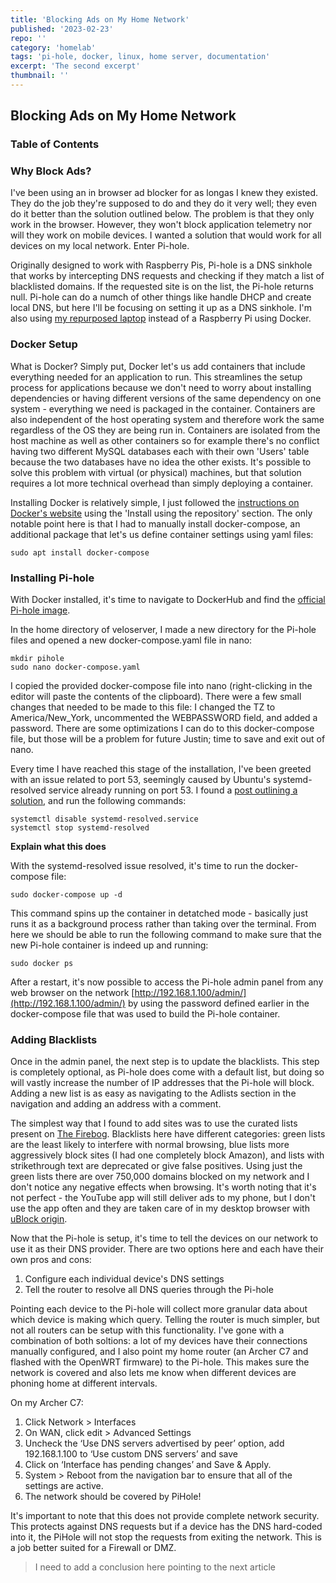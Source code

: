 ```yaml
---
title: 'Blocking Ads on My Home Network'
published: '2023-02-23'
repo: ''
category: 'homelab'
tags: 'pi-hole, docker, linux, home server, documentation'
excerpt: 'The second excerpt'
thumbnail: ''
---
```


## Blocking Ads on My Home Network

### Table of Contents

### Why Block Ads?

I've been using an in browser ad blocker for as longas I knew they existed. They do the job they're supposed to do and they do it very well; they even do it better than the solution outlined below. The problem is that they only work in the browser. However, they won't block application telemetry nor will they work on mobile devices. I wanted a solution that would work for all devices on my local network. Enter Pi-hole.

Originally designed to work with Raspberry Pis, Pi-hole is a DNS sinkhole that works by intercepting DNS requests and checking if they match a list of blacklisted domains. If the requested site is on the list, the Pi-hole returns null. Pi-hole can do a numch of other things like handle DHCP and create local DNS, but here I'll be focusing on setting it up as a DNS sinkhole. I'm also using [my repurposed laptop](/posts/repurposing-an-old-laptop) instead of a Raspberry Pi using Docker.

### Docker Setup

What is Docker? Simply put, Docker let's us add containers that include everything needed for an application to run. This streamlines the setup process for applications because we don't need to worry about installing dependencies or having different versions of the same dependency on one system - everything we need is packaged in the container. Containers are also independent of the host operating system and therefore work the same regardless of the OS they are being run in. Containers are isolated from the host machine as well as other containers so for example there's no conflict having two different MySQL databases each with their own 'Users' table because the two databases have no idea the other exists. It's possible to solve this problem with virtual (or physical) machines, but that solution requires a lot more technical overhead than simply deploying a container.

Installing Docker is relatively simple, I just followed the [instructions on Docker's website](https://docs.docker.com/engine/install/ubuntu/) using the 'Install using the repository' section. The only notable point here is that I had to manually install docker-compose, an additional package that let's us define container settings using yaml files:

```
sudo apt install docker-compose
```

### Installing Pi-hole

With Docker installed, it's time to navigate to DockerHub and find the [official Pi-hole image](https://hub.docker.com/r/pihole/pihole). 

In the home directory of veloserver, I made a new directory for the Pi-hole files and opened a new docker-compose.yaml file in nano:

```
mkdir pihole
sudo nano docker-compose.yaml
```

I copied the provided docker-compose file into nano (right-clicking in the editor will paste the contents of the clipboard). There were a few small changes that needed to be made to this file: I changed the TZ to America/New_York, uncommented the WEBPASSWORD field, and added a password. There are some optimizations I can do to this docker-compose file, but those will be a problem for future Justin; time to save and exit out of nano.

Every time I have reached this stage of the installation, I've been greeted with an issue related to port 53, seemingly caused by Ubuntu's systemd-resolved service already running on port 53. I found a [post outlining a solution](https://discourse.pi-hole.net/t/docker-unable-to-bind-to-port-53/45082/7), and run the following commands:

```
systemctl disable systemd-resolved.service
systemctl stop systemd-resolved
```

**Explain what this does**

With the systemd-resolved issue resolved, it's time to run the docker-compose file:

```
sudo docker-compose up -d
```

This command spins up the container in detatched mode - basically just runs it as a background process rather than taking over the terminal. From here we should be able to run the following command to make sure that the new Pi-hole container is indeed up and running:

```
sudo docker ps
```

After a restart, it's now possible to access the Pi-hole admin panel from any web browser on the network [http://192.168.1.100/admin/](http://192.168.1.100/admin/) by using the password defined earlier in the docker-compose file that was used to build the Pi-hole container. 

### Adding Blacklists

Once in the admin panel, the next step is to update the blacklists. This step is completely optional, as Pi-hole does come with a default list, but doing so will vastly increase the number of IP addresses that the Pi-hole will block. Adding a new list is as easy as navigating to the Adlists section in the navigation and adding an address with a comment.

The simplest way that I found to add sites was to use the curated lists present on [The Firebog](https://firebog.net/). Blacklists here have different categories: green lists are the least likely to interfere with normal browsing, blue lists more aggressively block sites (I had one completely block Amazon), and lists with strikethrough text are deprecated or give false positives. Using just the green lists there are over 750,000 domains blocked on my network and I don't notice any negative effects when browsing. It's worth noting that it's not perfect - the YouTube app will still deliver ads to my phone, but I don't use the app often and they are taken care of in my desktop browser with [uBlock origin](https://ublockorigin.com/). 

Now that the Pi-hole is setup, it's time to tell the devices on our network to use it as their DNS provider. There are two options here and each have their own pros and cons:

1) Configure each individual device's DNS settings
2) Tell the router to resolve all DNS queries through the Pi-hole

Pointing each device to the Pi-hole will collect more granular data about which device is making which query. Telling the router is much simpler, but not all routers can be setup with this functionality. I've gone with a combination of both soltions: a lot of my devices have their connections manually configured, and I also point my home router (an Archer C7 and flashed with the OpenWRT firmware) to the Pi-hole. This makes sure the network is covered and also lets me know when different devices are phoning home at different intervals. 

On my Archer C7:

1) Click Network > Interfaces
2) On WAN, click edit > Advanced Settings
3) Uncheck the ‘Use DNS servers advertised by peer’ option, add 192.168.1.100 to ‘Use custom DNS servers’ and save
4) Click on ‘Interface has pending changes’ and Save & Apply. 
5) System > Reboot from the navigation bar to ensure that all of the settings are active. 
6) The network should be covered by PiHole! 

It's important to note that this does not provide complete network security. This protects against DNS requests but if a device has the DNS hard-coded into it, the PiHole will not stop the requests from exiting the network. This is a job better suited for a Firewall or DMZ. 

> I need to add a conclusion here pointing to the next article
